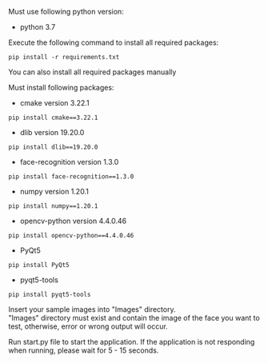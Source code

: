 Must use following python version:
- python 3.7

Execute the following command to install all required packages:
```
pip install -r requirements.txt
```

You can also install all required packages manually

Must install following packages:
- cmake version 3.22.1
```
pip install cmake==3.22.1
```
- dlib version 19.20.0
```
pip install dlib==19.20.0
```
- face-recognition version 1.3.0
```
pip install face-recognition==1.3.0
```
- numpy version 1.20.1
```
pip install numpy==1.20.1
```
- opencv-python version 4.4.0.46
```
pip install opencv-python==4.4.0.46
```
- PyQt5
```
pip install PyQt5
```
- pyqt5-tools
```
pip install pyqt5-tools
```

Insert your sample images into "Images" directory.  
"Images" directory must exist and contain the image of the face you want to test, otherwise, error or wrong output will occur.

Run start.py file to start the application. If the application is not responding when running, please wait for 5 - 15 seconds.
